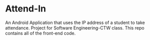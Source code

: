 # Attend-In
An Android Application that uses the IP address of a student to take attendance. Project for Software Engineering-CTW class. This repo contains all of the front-end code.
